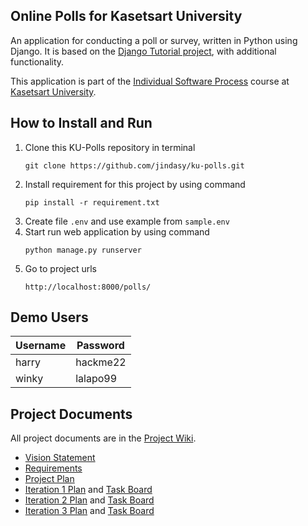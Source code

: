 ## Online Polls for Kasetsart University

An application for conducting a poll or survey, written in Python using Django. It is based on the [Django Tutorial project][django-tutorial],
with additional functionality.

This application is part of the [Individual Software Process](https://cpske.github.io/ISP) course at [Kasetsart University](https://ku.ac.th).

## How to Install and Run

1. Clone this KU-Polls repository in terminal
    ```
    git clone https://github.com/jindasy/ku-polls.git
    ```
2. Install requirement for this project by using command
    ```
    pip install -r requirement.txt
    ```
3. Create file `.env` and use example from `sample.env`
4. Start run web application by using command
   ```
   python manage.py runserver
   ```
5. Go to project urls
   ```
   http://localhost:8000/polls/
   ```

## Demo Users
| Username | Password |
|----------|----------|
| harry    | hackme22 |
| winky    | lalapo99 |

## Project Documents
All project documents are in the [Project Wiki](../../wiki/Home).
- [Vision Statement](../../wiki/Vision%20Statement)
- [Requirements](../../wiki/Requirements)
- [Project Plan](../../wiki/Development%20Plan)
- [Iteration 1 Plan](../../wiki/Iteration%201%20Plan) and [Task Board](https://github.com/users/jindasy/projects/2/views/2)
- [Iteration 2 Plan](../../wiki/Iteration%202%20Plan) and [Task Board](https://github.com/users/jindasy/projects/2/views/3)
- [Iteration 3 Plan](../../wiki/Iteration%203%20Plan) and [Task Board](https://github.com/users/jindasy/projects/2/views/4)

[django-tutorial]: https://docs.djangoproject.com/en/4.1/intro/tutorial01/
